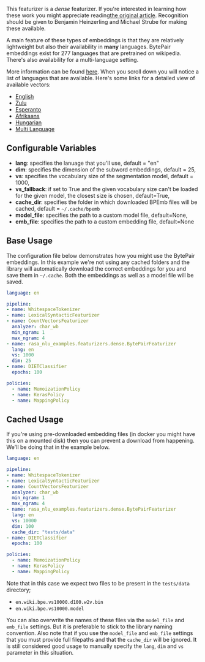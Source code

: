 This featurizer is a *dense* featurizer. If you're interested in learning how these
work you might appreciate reading[the original article](http://www.lrec-conf.org/proceedings/lrec2018/pdf/1049.pdf).
Recognition should be given to Benjamin Heinzerling and Michael Strube for making these available.

A main feature of these types of embeddings is that they are relatively lightweight but also
their availability in **many** languages. BytePair embeddings exist for 277 languages that are
pretrained on wikipedia. There's also availability for a multi-language setting.

More information can be found [here](https://nlp.h-its.org/bpemb/). When you scroll down you will
notice a list of languages that are available. Here's some links for a detailed view of available
vectors:

- [English](https://nlp.h-its.org/bpemb/en/)
- [Zulu](https://nlp.h-its.org/bpemb/zu/)
- [Esperanto](https://nlp.h-its.org/bpemb/eo/)
- [Afrikaans](https://nlp.h-its.org/bpemb/af/)
- [Hungarian](https://nlp.h-its.org/bpemb/hu/)
- [Multi Language](https://nlp.h-its.org/bpemb/multi/)

## Configurable Variables

- **lang**: specifies the lanuage that you'll use, default = "en"
- **dim**: specifies the dimension of the subword embeddings, default = 25,
- **vs**: specifies the vocabulary size of the segmentation model, default = 1000,
- **vs_fallback**: if set to True and the given vocabulary size can't be loaded for the given model, the closest size is chosen, default=True,
- **cache_dir**: specifies the folder in which downloaded BPEmb files will be cached, default = `~/.cache/bpemb`
- **model_file**: specifies the path to a custom model file, default=None,
- **emb_file**: specifies the path to a custom embedding file, default=None

## Base Usage

The configuration file below demonstrates how you might use the BytePair embeddings. In this example
we're not using any cached folders and the library will automatically download the correct embeddings
for you and save them in `~/.cache`. Both the embeddings as well as a model file will be saved.

```yaml
language: en

pipeline:
- name: WhitespaceTokenizer
- name: LexicalSyntacticFeaturizer
- name: CountVectorsFeaturizer
  analyzer: char_wb
  min_ngram: 1
  max_ngram: 4
- name: rasa_nlu_examples.featurizers.dense.BytePairFeaturizer
  lang: en
  vs: 1000
  dim: 25
- name: DIETClassifier
  epochs: 100

policies:
  - name: MemoizationPolicy
  - name: KerasPolicy
  - name: MappingPolicy
```

## Cached Usage

If you're using pre-downloaded embedding files (in docker you might have this on a mounted disk)
then you can prevent a download from happening. We'll be doing that in the example below.

```yaml
language: en

pipeline:
- name: WhitespaceTokenizer
- name: LexicalSyntacticFeaturizer
- name: CountVectorsFeaturizer
  analyzer: char_wb
  min_ngram: 1
  max_ngram: 4
- name: rasa_nlu_examples.featurizers.dense.BytePairFeaturizer
  lang: en
  vs: 10000
  dim: 100
  cache_dir: "tests/data"
- name: DIETClassifier
  epochs: 100

policies:
  - name: MemoizationPolicy
  - name: KerasPolicy
  - name: MappingPolicy
```

Note that in this case we expect two files to be present in the `tests/data` directory;

- `en.wiki.bpe.vs10000.d100.w2v.bin`
- `en.wiki.bpe.vs10000.model`

You can also overwrite the names of these files via the `model_file` and `emb_file` settings. But it
is preferable to stick to the library naming convention. Also note that if you use the `model_file` and
`emb_file` settings that you must provide full filepaths and that the `cache_dir` will be ignored. It is
still considered good usage to manually specify the `lang`, `dim` and `vs` parameter in this situation.
